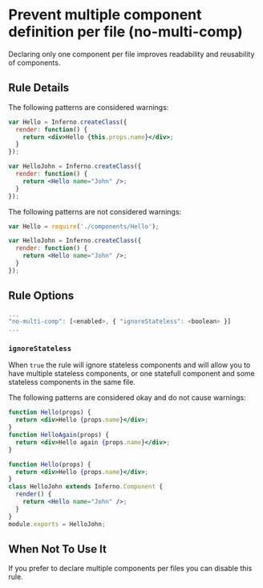 # Prevent multiple component definition per file (no-multi-comp)

Declaring only one component per file improves readability and reusability of components.

## Rule Details

The following patterns are considered warnings:

```jsx
var Hello = Inferno.createClass({
  render: function() {
    return <div>Hello {this.props.name}</div>;
  }
});

var HelloJohn = Inferno.createClass({
  render: function() {
    return <Hello name="John" />;
  }
});
```

The following patterns are not considered warnings:

```jsx
var Hello = require('./components/Hello');

var HelloJohn = Inferno.createClass({
  render: function() {
    return <Hello name="John" />;
  }
});
```

## Rule Options

```js
...
"no-multi-comp": [<enabled>, { "ignoreStateless": <boolean> }]
...
```

### `ignoreStateless`

When `true` the rule will ignore stateless components and will allow you to have multiple stateless components, or one statefull component and some stateless components in the same file.

The following patterns are considered okay and do not cause warnings:

```jsx
function Hello(props) {
  return <div>Hello {props.name}</div>;
}
function HelloAgain(props) {
  return <div>Hello again {props.name}</div>;
}
```

```jsx
function Hello(props) {
  return <div>Hello {props.name}</div>;
}
class HelloJohn extends Inferno.Component {
  render() {
    return <Hello name="John" />;
  }
}
module.exports = HelloJohn;
```

## When Not To Use It

If you prefer to declare multiple components per files you can disable this rule.
